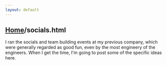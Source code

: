 ```yaml
---
layout: default
---
```


## [Home](./index.html)/socials.html

I ran the socials and team building events at my previous company, which were generally regarded as good fun, even by the most engineery of the engineers. 
When I get the time, I'm going to post some of the specific ideas here. 